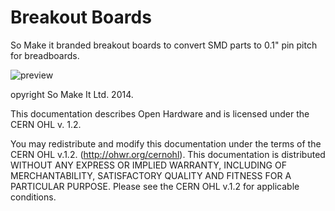 Breakout Boards
===============
So Make it branded breakout boards to convert SMD parts to 0.1" pin pitch for breadboards.

![preview](https://raw.github.com/somakeit/breakout-boards/master/preview.png)

opyright So Make It Ltd. 2014.

This documentation describes Open Hardware and is licensed under the CERN OHL v. 1.2.

You may redistribute and modify this documentation under the terms of the CERN OHL v.1.2. (http://ohwr.org/cernohl). This documentation is distributed WITHOUT ANY EXPRESS OR IMPLIED WARRANTY, INCLUDING OF MERCHANTABILITY, SATISFACTORY QUALITY AND FITNESS FOR A PARTICULAR PURPOSE. Please see the CERN OHL v.1.2 for applicable conditions.
